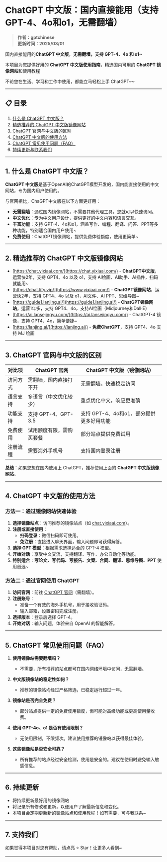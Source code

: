 # ChatGPT 中文版：国内直接能用（支持 GPT-4、4o和o1，无需翻墙）

> **作者：gptchinese**   
> **更新时间：2025/03/01**  

国内直接能用的**ChatGPT 中文版**，**无需翻墙，支持 GPT-4、4o 和 o1~**

本项目为您提供好用的 **ChatGPT 中文版使用指南**，精选国内可用的 **ChatGPT 镜像网站**和使用教程

不论您在生活、学习和工作中使用，都能立马轻松上手 ChatGPT~~

---

## 📋 目录

1. [什么是 ChatGPT 中文版？](#1-什么是-chatgpt-中文版)
2. [精选推荐的 ChatGPT 中文版镜像网站](#2-精选推荐的-chatgpt-中文版镜像网站)
3. [ChatGPT 官网与中文版的区别](#3-chatgpt-官网与中文版的区别)
4. [ChatGPT 中文版的使用方法](#4-ChatGPT-中文版的使用方法)
5. [ChatGPT 常见使用问题（FAQ）](#5-ChatGPT-常见使用问题-faq)
6. [持续更新与联系我们](#6-持续更新)

---

## 1. 什么是 ChatGPT 中文版？

**ChatGPT 中文版**是基于OpenAI的ChatGPT模型开发的，国内能直接使用的中文网站，专为国内用户使用的。

与官网相比，ChaGPT中文版在以下方面更好用：

- **无需翻墙**：通过国内镜像网站，不需要其他代理工具，您就可以快速访问。
- **中文优化**：专为中文用户设计，提供更好的中文内容和语言交互。
- **丰富功能**：支持 GPT-4、4o和o1，涵盖写作、编程、翻译、问答、PPT等多种功能，特别适合国内用户使用~
- **免费使用**：ChatGPT镜像网站，提供免费体验额度，使用更简单~

---

## 2. 精选推荐的 ChatGPT 中文版镜像网站

- [https://chat.yixiaai.com/](https://chat.yixiaai.com/) - **ChatGPT中文版**，运营快2年，支持 GPT4、4o 以及 o1，支持 AI绘画、AI助手、AI插件，扫码就能用~
- [https://chat.lify.vip/](https://www.yixiaai.com/) - **ChatGPT镜像网站**，运营快2年，支持 GPT4、4o 以及 o1，AI文件、AI PPT、思维导图~
- [https://guide1.lanjing.ai/](https://guide1.lanjing.ai/) - **ChatGPT镜像网站**，运营1年多，支持 GPT4、4o，支持AI绘画（Midjourney和Dall·E）
- [https://ai.lansejingyu.com/](https://ai.lansejingyu.com/) - ChatGPT-4 镜像，支持 GPT4、4o，简单便捷~
- [https://lanjing.ai/](https://lanjing.ai/) - **免费ChatGPT**，支持 GPT4、4o 支持 MJ 绘画

---

## 3. ChatGPT 官网与中文版的区别

| 对比项          | ChatGPT 官网                     | ChatGPT 中文版（镜像网站）         |
|-----------------|---------------------------------|-----------------------------------|
| 访问方式        | 需翻墙，国内直接打不开             | 无需翻墙，快速稳定访问            |
| 语言支持        | 多语言（中文优化较少）           | 重点优化中文，响应更准确          |
| 功能支持        | 支持 GPT-4、GPT-3.5              | 支持 GPT-4、4o和o1，部分提供更多好用功能  |
| 免费使用        | 试用额度有限，需购买套餐         | 部分站点提供免费试用             |
| 注册流程        | 需要海外手机号                   | 支持国内登录注册         |

**总结**：如果您想在国内使用上 ChatGPT，推荐使用上面的 **ChatGPT 中文版镜像网站**。

---

## 4. ChatGPT 中文版的使用方法

### 方法一：通过镜像网站快速体验

1. **选择镜像站点**：访问推荐的镜像站点（如 [chat.yixiaai.com](https://chat.yixiaai.com/)）。
2. **注册或直接使用**：
   - **扫码登录**：微信扫码即可使用。
   - **免注册**：直接进入聊天界面，输入问题即可获得解答。
3. **选择 GPT 模型**：根据需求选择适合的 GPT-4 模型。
4. **开始对话**：享受中文交流，支持翻译、写作、办公自动化等功能。
5. **特别适合**：**写论文、写代码、写报告、文案、合同、翻译、思维导图、PPT** 使用首选~

### 方法二：通过官网使用 ChatGPT

1. **访问官网**：前往 [ChatGPT 官网](https://chat.openai.com)（需翻墙）。
2. **注册账号**：
   - 准备一个有效的海外手机号，用于接收验证码。
   - 输入邮箱，设置密码完成注册。
3. **选择版本**：登录后选择 GPT-4。
4. **开始对话**：输入问题，体验来自 OpenAI 的智能解答。

---

## 5. ChatGPT 常见使用问题（FAQ）

1. **使用镜像站需要翻墙吗？**
   - 不需要，所有推荐的站点都可在国内网络环境中访问，无需翻墙。

2. **中文版镜像站的稳定性如何？**
   - 推荐的镜像站均经过严格筛选，已稳定运行超过一年。

3. **镜像站是否完全免费？**
   - 部分站点提供一定的免费使用额度，但可能对高级功能或更高使用量收费。

4. **使用 GPT-4o、o1 是否有使用限制？**
   - 无使用限制，不限频次。建议使用推荐的镜像站以获得最佳体验。

5. **这些镜像站是否安全可靠？**
   - 所有推荐的站点经过安全检测，使用是安全的。建议在使用时避免输入敏感信息。

---

## 6. 持续更新

- 将持续更新最好用的镜像网站
- 将记录所有修改和更新，以便用户了解最新信息和变化。
- 本项目会定期更新新的镜像站点和使用教程！如有需要，可与我联系~

---

## 7. 支持我们

如果觉得本项目对您有帮助，请点亮 ⭐ Star！让更多人看到~

---
